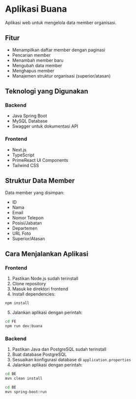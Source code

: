 # Aplikasi Buana

Aplikasi web untuk mengelola data member organisasi.

## Fitur

- Menampilkan daftar member dengan paginasi
- Pencarian member
- Menambah member baru
- Mengubah data member
- Menghapus member
- Manajemen struktur organisasi (superior/atasan)

## Teknologi yang Digunakan

### Backend
- Java Spring Boot
- MySQL Database
- Swagger untuk dokumentasi API

### Frontend  
- Next.js
- TypeScript
- PrimeReact UI Components
- Tailwind CSS

## Struktur Data Member

Data member yang disimpan:
- ID
- Nama
- Email
- Nomor Telepon 
- Posisi/Jabatan
- Departemen
- URL Foto
- Superior/Atasan

## Cara Menjalankan Aplikasi

### Frontend
1. Pastikan Node.js sudah terinstall
2. Clone repository
3. Masuk ke direktori frontend
4. Install dependencies:
```bash
npm install
```
5. Jalankan aplikasi dengan perintah:
```bash
cd FE
npm run dev:buana
```

### Backend
1. Pastikan Java dan PostgreSQL sudah terinstall
2. Buat database PostgreSQL
3. Sesuaikan konfigurasi database di `application.properties`
4. Jalankan aplikasi dengan perintah:

```bash
cd BE
mvn clean install
```

```bash
cd BE
mvn spring-boot:run
```

